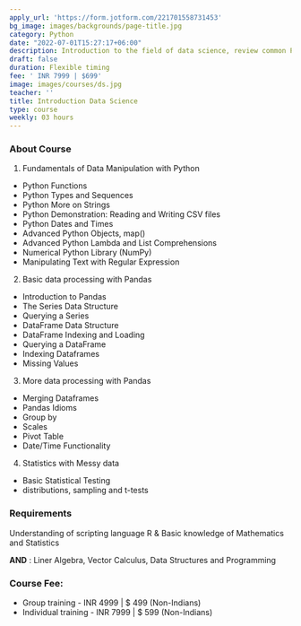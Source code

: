 ```yaml
---
apply_url: 'https://form.jotform.com/221701558731453'
bg_image: images/backgrounds/page-title.jpg
category: Python
date: "2022-07-01T15:27:17+06:00"
description: Introduction to the field of data science, review common Python functionality and features which data scientists use. You will learn the fundamentals of one of the most important toolkits Python has for data cleaning and processing -- pandas. You'll learn how to read in data into DataFrame structures, how to query these structures, and the details about such structures are indexed. you'll deepen your understanding of the python pandas library by learning how to merge DataFrames, generate summary tables, group data into logical pieces, and manipulate dates. We'll also refresh your understanding of scales of data, and discuss issues with creating metrics for analysis. The week ends with a more significant programming assignment. 
draft: false
duration: Flexible timing
fee: ' INR 7999 | $699'
image: images/courses/ds.jpg
teacher: ''
title: Introduction Data Science
type: course
weekly: 03 hours
---
```



### About Course

1.  Fundamentals of Data Manipulation with Python
  - Python Functions
  - Python Types and Sequences
  - Python More on Strings
  - Python Demonstration: Reading and Writing CSV files
  - Python Dates and Times
  - Advanced Python Objects, map()
  - Advanced Python Lambda and List Comprehensions
  - Numerical Python Library (NumPy)
  - Manipulating Text with Regular Expression


2.  Basic data processing with Pandas

  - Introduction to Pandas
  - The Series Data Structure
  - Querying a Series
  - DataFrame Data Structure
  - DataFrame Indexing and Loading
  - Querying a DataFrame
  - Indexing Dataframes
  - Missing Values
3. More data processing with Pandas
  - Merging Dataframes
  - Pandas Idioms
  - Group by
  - Scales
  - Pivot Table
  - Date/Time Functionality

4.  Statistics with Messy data
  - Basic Statistical Testing
  - distributions, sampling and t-tests
  
### Requirements

Understanding of scripting language R & Basic knowledge of Mathematics and Statistics 

**AND**        : Liner Algebra, Vector Calculus, Data Structures and Programming

### Course Fee:

  -   Group training - INR 4999 | $ 499 (Non-Indians)
  -   Individual training - INR 7999 | $ 599 (Non-Indians) 

